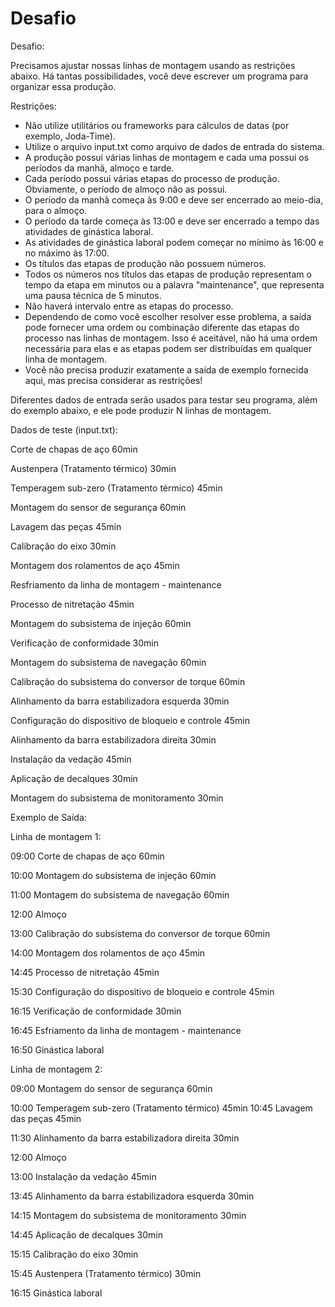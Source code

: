 # Desafio


Desafio:

Precisamos ajustar nossas linhas de montagem usando as restrições abaixo.
Há tantas possibilidades, você deve escrever um programa para organizar essa produção.

Restrições:

- Não utilize utilitários ou frameworks para cálculos de datas (por exemplo, Joda-Time).
- Utilize o arquivo input.txt como arquivo de dados de entrada do sistema.
- A produção possui várias linhas de montagem e cada uma possui os períodos da manhã, almoço e tarde.
- Cada período possui várias etapas do processo de produção. Obviamente, o período de almoço não as possui.
- O período da manhã começa às 9:00 e deve ser encerrado ao meio-dia, para o almoço.
- O período da tarde começa às 13:00 e deve ser encerrado a tempo das atividades de ginástica laboral.
- As atividades de ginástica laboral podem começar no mínimo às 16:00 e no máximo às 17:00.
- Os títulos das etapas de produção não possuem números.
- Todos os números nos títulos das etapas de produção representam o tempo da etapa em minutos ou a palavra "maintenance", que representa uma pausa técnica de 5 minutos.
- Não haverá intervalo entre as etapas do processo.
- Dependendo de como você escolher resolver esse problema, a saída pode fornecer uma ordem ou combinação diferente das etapas do processo nas linhas de montagem. Isso é aceitável, não há uma ordem necessária para elas e as etapas podem ser distribuídas em qualquer linha de montagem.
- Você não precisa produzir exatamente a saída de exemplo fornecida aqui, mas precisa considerar as restrições!

Diferentes dados de entrada serão usados para testar seu programa, além do exemplo abaixo, e ele pode produzir N linhas de montagem.


Dados de teste (input.txt):

Corte de chapas de aço 60min

Austenpera (Tratamento térmico) 30min

Temperagem sub-zero (Tratamento térmico) 45min

Montagem do sensor de segurança 60min

Lavagem das peças 45min

Calibração do eixo 30min

Montagem dos rolamentos de aço 45min

Resfriamento da linha de montagem - maintenance

Processo de nitretação 45min

Montagem do subsistema de injeção 60min

Verificação de conformidade 30min

Montagem do subsistema de navegação 60min

Calibração do subsistema do conversor de torque 60min

Alinhamento da barra estabilizadora esquerda 30min

Configuração do dispositivo de bloqueio e controle 45min

Alinhamento da barra estabilizadora direita 30min

Instalação da vedação 45min

Aplicação de decalques 30min

Montagem do subsistema de monitoramento 30min



Exemplo de Saída:

Linha de montagem 1:

09:00 Corte de chapas de aço 60min

10:00 Montagem do subsistema de injeção 60min

11:00 Montagem do subsistema de navegação 60min

12:00 Almoço

13:00 Calibração do subsistema do conversor de torque 60min

14:00 Montagem dos rolamentos de aço 45min

14:45 Processo de nitretação 45min

15:30 Configuração do dispositivo de bloqueio e controle 45min

16:15 Verificação de conformidade 30min

16:45 Esfriamento da linha de montagem - maintenance

16:50 Ginástica laboral



Linha de montagem 2:

09:00 Montagem do sensor de segurança 60min

10:00 Temperagem sub-zero (Tratamento térmico) 45min
10:45 Lavagem das peças 45min

11:30 Alinhamento da barra estabilizadora direita 30min

12:00 Almoço

13:00 Instalação da vedação 45min

13:45 Alinhamento da barra estabilizadora esquerda 30min

14:15 Montagem do subsistema de monitoramento 30min

14:45 Aplicação de decalques 30min

15:15 Calibração do eixo 30min

15:45 Austenpera (Tratamento térmico) 30min

16:15 Ginástica laboral

